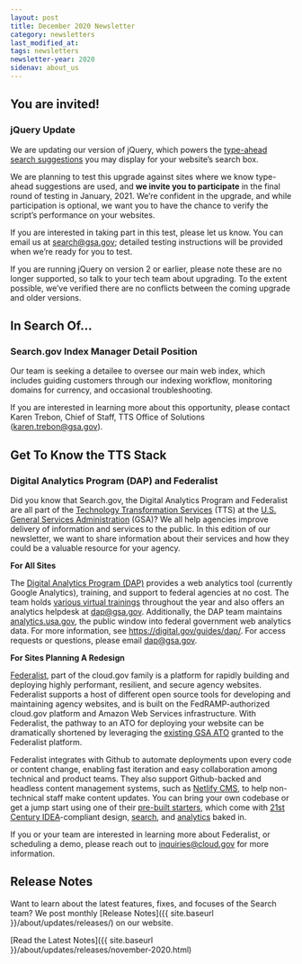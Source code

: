 ```yaml
---
layout: post
title: December 2020 Newsletter
category: newsletters
last_modified_at: 
tags: newsletters
newsletter-year: 2020
sidenav: about_us
---
```


## You are invited!

### jQuery Update

We are updating our version of jQuery, which powers the <a href="https://search.gov/manual/typeahead-api.html">type-ahead search suggestions</a> you may display for your website’s search box.

We are planning to test this upgrade against sites where we know type-ahead suggestions are used, and **we invite you to participate** in the final round of testing in January, 2021. We’re confident in the upgrade, and while participation is optional, we want you to have the chance to verify the script’s performance on your websites.

If you are interested in taking part in this test, please let us know. You can email us at search@gsa.gov; detailed testing instructions will be provided when we’re ready for you to test.

If you are running jQuery on version 2 or earlier, please note these are no longer supported, so talk to your tech team about upgrading. To the extent possible, we’ve verified there are no conflicts between the coming upgrade and older versions.

## In Search Of...

### Search.gov Index Manager Detail Position

Our team is seeking a detailee to oversee our main web index, which includes guiding customers through our indexing workflow, monitoring domains for currency, and occasional troubleshooting.

If you are interested in learning more about this opportunity, please contact Karen Trebon, Chief of Staff, TTS Office of Solutions (<a href="mailto:karen.trebon@gsa.gov">karen.trebon@gsa.gov</a>).

## Get To Know the TTS Stack

### Digital Analytics Program (DAP) and Federalist

Did you know that Search.gov, the Digital Analytics Program and Federalist are all part of the <a href="http://www.gsa.gov/tts">Technology Transformation Services</a> (TTS) at the <a href="https://www.gsa.gov/">U.S. General Services Administration</a> (GSA)? We all help agencies improve delivery of information and services to the public. In this edition of our newsletter, we want to share information about their services and how they could be a valuable resource for your agency.

**For All Sites**

The <a href="https://digital.gov/guides/dap/">Digital Analytics Program (DAP)</a> provides a web analytics tool (currently Google Analytics), training, and support to federal agencies at no cost. The team holds <a href="https://www.youtube.com/playlist?list=PLd9b-GuOJ3nEz1NYl66orgVZIu17laKba">various virtual trainings</a> throughout the year and also offers an analytics helpdesk at <a href="mailto:dap@gsa.gov">dap@gsa.gov</a>. Additionally, the DAP team maintains <a href="http://analytics.usa.gov/">analytics.usa.gov</a>, the public window into federal government web analytics data. For more information, see <a href="https://digital.gov/guides/dap/">https://digital.gov/guides/dap/</a>. For access requests or questions, please email <a href="mailto:dap@gsa.gov" target="_blank">dap@gsa.gov</a>.

**For Sites Planning A Redesign**

<a href="https://federalist.18f.gov/">Federalist</a>, part of the cloud.gov family is a platform for rapidly building and deploying highly performant, resilient, and secure agency websites. Federalist supports a host of different open source tools for developing and maintaining agency websites, and is built on the FedRAMP-authorized cloud.gov platform and Amazon Web Services infrastructure. With Federalist, the pathway to an ATO for deploying your website can be dramatically shortened by leveraging the <a href="https://cloud.gov/assets/pages/documents/pages-compliance-memo.pdf">existing GSA ATO</a> granted to the Federalist platform.

Federalist integrates with Github to automate deployments upon every code or content change, enabling fast iteration and easy collaboration among technical and product teams. They also support Github-backed and headless content management systems, such as <a href="https://www.netlifycms.org/">Netlify CMS</a>, to help non-technical staff make content updates. You can bring your own codebase or get a jump start using one of their <a href="https://federalist.18f.gov/documentation/templates/">pre-built starters</a>, which come with <a href="https://digital.gov/resources/21st-century-integrated-digital-experience-act/">21st Century IDEA</a>-compliant design, <a href="https://search.gov/">search</a>, and <a href="https://digital.gov/guides/dap/">analytics</a> baked in.

If you or your team are interested in learning more about Federalist, or scheduling a demo, please reach out to <a href="mailto:inquiries@cloud.gov">inquiries@cloud.gov</a> for more information.

## Release Notes

Want to learn about the latest features, fixes, and focuses of the Search team? We post monthly [Release Notes]({{ site.baseurl }}/about/updates/releases/) on our website.

[Read the Latest Notes]({{ site.baseurl }}/about/updates/releases/november-2020.html)